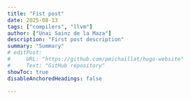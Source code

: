 ```yaml
---
title: "Fist post" 
date: 2025-08-13
tags: ["compilers", "llvm"]
author: ["Unai Sainz de la Maza"]
description: "First post description"
summary: "Summary"
# editPost:
#     URL: "https://github.com/pmichaillat/hugo-website"
#     Text: "GitHub repository"
showToc: true
disableAnchoredHeadings: false

---
```


